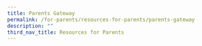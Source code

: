 ```yaml
---
title: Parents Gateway
permalink: /for-parents/resources-for-parents/parents-gateway
description: ""
third_nav_title: Resources for Parents
---
```

